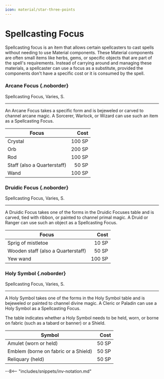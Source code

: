 ```yaml
---
icon: material/star-three-points
---
```


# Spellcasting Focus

Spellcasting focus is an item that allows certain spellcasters to cast spells without needing to use Material components. These Material components are often small items like herbs, gems, or specific objects that are part of the spell's requirements. Instead of carrying around and managing these materials, a spellcaster can use a focus as a substitute, provided the components don't have a specific cost or it is consumed by the spell.

### Arcane Focus {.noborder}

Spellcasting Focus, Varies, S.

<hr class="hr-solid">

An Arcane Focus takes a specific form and is bejeweled or carved to channel arcane magic. A Sorcerer, Warlock, or Wizard can use such an item as a Spellcasting Focus.

| Focus | Cost |
|---|--:|
| Crystal | 100 SP |
| Orb | 200 SP |
| Rod | 100 SP |
| Staff (also a Quarterstaff) | 50 SP |
| Wand | 100 SP |

### Druidic Focus {.noborder}

Spellcasting Focus, Varies, S.

<hr class="hr-solid">

A Druidic Focus takes one of the forms in the Druidic Focuses table and is carved, tied with ribbon, or painted to channel primal magic. A Druid or Ranger can use such an object as a Spellcasting Focus.

| Focus | Cost |
|---|--:|
| Sprig of mistletoe | 10 SP |
| Wooden staff (also a Quarterstaff) | 50 SP |
| Yew wand | 100 SP |

### Holy Symbol {.noborder}

Spellcasting Focus, Varies, S.

<hr class="hr-solid">

A Holy Symbol takes one of the forms in the Holy Symbol table and is bejeweled or painted to channel divine magic. A Cleric or Paladin can use a Holy Symbol as a Spellcasting Focus.

The table indicates whether a Holy Symbol needs to be held, worn, or borne on fabric (such as a tabard or banner) or a Shield.

| Symbol | Cost |
|---|--:|
| Amulet (worn or held) | 50 SP |
| Emblem (borne on fabric or a Shield) | 50 SP |
| Reliquary (held) | 50 SP |

--8<-- "includes/snippets/inv-notation.md"